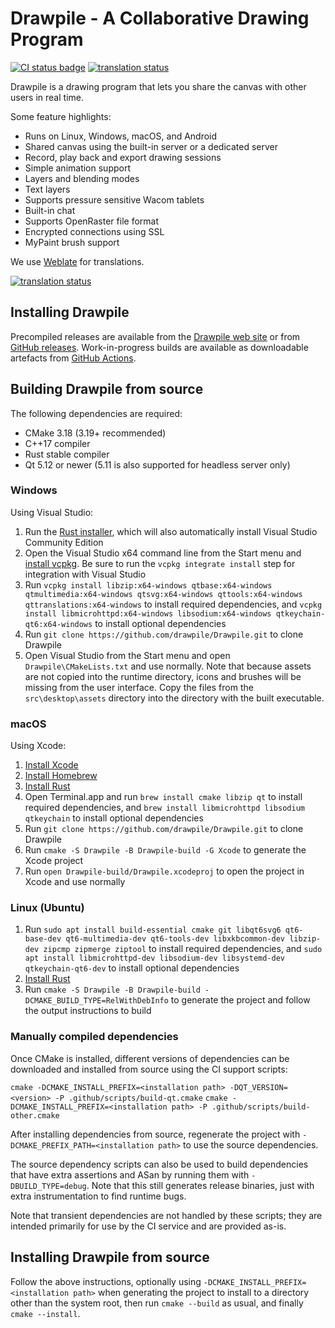 # Drawpile - A Collaborative Drawing Program

[![CI status badge](../../actions/workflows/main.yml/badge.svg)](../../actions/workflows/main.yml) [![translation status](https://hosted.weblate.org/widgets/drawpile/-/svg-badge.svg)](https://hosted.weblate.org/engage/drawpile/)

Drawpile is a drawing program that lets you share the canvas
with other users in real time.

Some feature highlights:

* Runs on Linux, Windows, macOS, and Android
* Shared canvas using the built-in server or a dedicated server
* Record, play back and export drawing sessions
* Simple animation support
* Layers and blending modes
* Text layers
* Supports pressure sensitive Wacom tablets
* Built-in chat
* Supports OpenRaster file format
* Encrypted connections using SSL
* MyPaint brush support

We use [Weblate](https://hosted.weblate.org/engage/drawpile/) for translations.

[![translation status](https://hosted.weblate.org/widgets/drawpile/-/287x66-grey.png)](https://hosted.weblate.org/engage/drawpile/)

## Installing Drawpile

Precompiled releases are available from the [Drawpile web site](https://drawpile.net/download/)
or from [GitHub releases](../../releases). Work-in-progress builds are available as
downloadable artefacts from [GitHub Actions](../../actions).

## Building Drawpile from source

The following dependencies are required:

* CMake 3.18 (3.19+ recommended)
* C++17 compiler
* Rust stable compiler
* Qt 5.12 or newer (5.11 is also supported for headless server only)

### Windows

Using Visual Studio:

1. Run the [Rust installer](https://static.rust-lang.org/rustup/dist/x86_64-pc-windows-msvc/rustup-init.exe),
   which will also automatically install Visual Studio Community Edition
1. Open the Visual Studio x64 command line from the Start menu and
   [install vcpkg](https://vcpkg.io/en/getting-started.html). Be sure to run
   the `vcpkg integrate install` step for integration with Visual Studio
1. Run
   `vcpkg install libzip:x64-windows qtbase:x64-windows qtmultimedia:x64-windows qtsvg:x64-windows qttools:x64-windows qttranslations:x64-windows`
   to install required dependencies, and
   `vcpkg install libmicrohttpd:x64-windows libsodium:x64-windows qtkeychain-qt6:x64-windows`
   to install optional dependencies
1. Run `git clone https://github.com/drawpile/Drawpile.git` to clone Drawpile
1. Open Visual Studio from the Start menu and open `Drawpile\CMakeLists.txt`
   and use normally. Note that because assets are not copied into the runtime
   directory, icons and brushes will be missing from the user interface. Copy
   the files from the `src\desktop\assets` directory into the directory with
   the built executable.

### macOS

Using Xcode:

1. [Install Xcode](https://apps.apple.com/us/app/xcode/id497799835?mt=12)
1. [Install Homebrew](https://brew.sh/)
1. [Install Rust](https://www.rust-lang.org/tools/install)
1. Open Terminal.app and run `brew install cmake libzip qt` to install required
   dependencies, and `brew install libmicrohttpd libsodium qtkeychain` to install
   optional dependencies
1. Run `git clone https://github.com/drawpile/Drawpile.git` to clone Drawpile
1. Run `cmake -S Drawpile -B Drawpile-build -G Xcode` to generate the Xcode
   project
1. Run `open Drawpile-build/Drawpile.xcodeproj` to open the project in Xcode
   and use normally

### Linux (Ubuntu)

1. Run
   `sudo apt install build-essential cmake git libqt6svg6 qt6-base-dev qt6-multimedia-dev qt6-tools-dev libxkbcommon-dev libzip-dev zipcmp zipmerge ziptool`
   to install required dependencies, and
   `sudo apt install libmicrohttpd-dev libsodium-dev libsystemd-dev qtkeychain-qt6-dev`
   to install optional dependencies
1. [Install Rust](https://www.rust-lang.org/tools/install)
1. Run `cmake -S Drawpile -B Drawpile-build -DCMAKE_BUILD_TYPE=RelWithDebInfo`
   to generate the project and follow the output instructions to build

### Manually compiled dependencies

Once CMake is installed, different versions of dependencies can be downloaded
and installed from source using the CI support scripts:

`cmake -DCMAKE_INSTALL_PREFIX=<installation path> -DQT_VERSION=<version> -P .github/scripts/build-qt.cmake`
`cmake -DCMAKE_INSTALL_PREFIX=<installation path> -P .github/scripts/build-other.cmake`

After installing dependencies from source, regenerate the project with
`-DCMAKE_PREFIX_PATH=<installation path>` to use the source dependencies.

The source dependency scripts can also be used to build dependencies that have
extra assertions and ASan by running them with `-DBUILD_TYPE=debug`. Note that
this still generates release binaries, just with extra instrumentation to find
runtime bugs.

Note that transient dependencies are not handled by these scripts; they are
intended primarily for use by the CI service and are provided as-is.

## Installing Drawpile from source

Follow the above instructions, optionally using
`-DCMAKE_INSTALL_PREFIX=<installation path>` when generating the project to
install to a directory other than the system root, then run `cmake --build`
as usual, and finally `cmake --install`.
